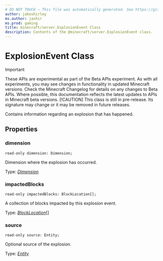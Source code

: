 ```yaml
---
# DO NOT TOUCH — This file was automatically generated. See https://github.com/mojang/minecraftapidocsgenerator to modify descriptions, examples, etc.
author: jakeshirley
ms.author: jashir
ms.prod: gaming
title: minecraft/server.ExplosionEvent Class
description: Contents of the @minecraft/server.ExplosionEvent class.
---
```

# ExplosionEvent Class
>[!IMPORTANT]
>These APIs are experimental as part of the Beta APIs experiment. As with all experiments, you may see changes in functionality in updated Minecraft versions. Check the Minecraft Changelog for details on any changes to Beta APIs. Where possible, this documentation reflects the latest updates to APIs in Minecraft beta versions.
> [!CAUTION]
> This class is still in pre-release.  Its signature may change or it may be removed in future releases.

Contains information regarding an explosion that has happened.

## Properties

### **dimension**
`read-only dimension: Dimension;`

Dimension where the explosion has occurred.

Type: [*Dimension*](Dimension.md)

### **impactedBlocks**
`read-only impactedBlocks: BlockLocation[];`

A collection of blocks impacted by this explosion event.

Type: [*BlockLocation*](BlockLocation.md)[]

### **source**
`read-only source: Entity;`

Optional source of the explosion.

Type: [*Entity*](Entity.md)
